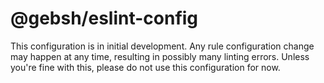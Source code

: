 # @gebsh/eslint-config

This configuration is in initial development. Any rule configuration change may
happen at any time, resulting in possibly many linting errors. Unless you're
fine with this, please do not use this configuration for now.
